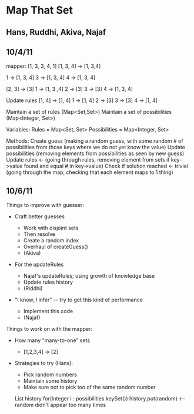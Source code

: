 Map That Set
============

Hans, Ruddhi, Akiva, Najaf
--------------------------

10/4/11
-------
mapper: [1, 3, 3, 4, 1]
[1, 3, 4] -> [1,  3,4]

1 -> [1, 3, 4]
3 -> [1, 3, 4]
4 -> [1, 3, 4]

[2, 3] -> [3]
1 -> [1, 3 ,4]
2 -> [3]
3 -> [3]
4 -> [1, 3, 4]

Update rules
[1, 4] -> [1, 4]
1 -> [1, 4]
2 -> [3]
3 -> [3]
4 -> [1, 4]


Maintain a set of rules (Map<Set<Integer>,Set<Integer>>)
Maintain a set of possibilities (Map<Integer, Set<Integer>>)

Variables:
Rules = Map<Set<Integer>, Set<Integer>>
Possibilities = Map<Integer, Set<Integer>>

Methods:
Create guess (making a random guess, with some random # of possibilities from those keys where we do not yet know the value)
Update possibilities (removing elements from possibilities as seen by new guess)
Update rules <- (going through rules, removing element from sets if key->value found and equal # in key->value)
Check if solution reached <- trivial (going through the map, checking that each element maps to 1 thing)

10/6/11
-------

Things to improve with guesser:
* Craft better guesses
  - Work with disjoint sets
  - Then resolve
  - Create a random index
  - Overhaul of createGuess()
  - (Akiva)

* For the updateRules
  - Najaf's updateRules; using growth of knowledge base
  - Update rules history
  - (Riddhi)

* "I know, I infer" -- try to get this kind of performance
  - Implement this code
  - (Najaf)


Things to work on with the mapper:
* How many "many-to-one" sets
  - [1,2,3,4] -> [2]

* Strategies to try (Hans):
  - Pick random numbers
  - Maintain some history
  - Make sure not to pick too of the same random number
  
  List<Integer> history
  for(Integer i : possibilities.keySet())
    history.put(random) <-- random didn't appear too many times